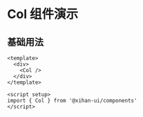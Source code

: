 # Col 组件演示

## 基础用法

```vue
<template>
  <div>
    <Col />
  </div>
</template>

<script setup>
import { Col } from '@xihan-ui/components'
</script>
```
